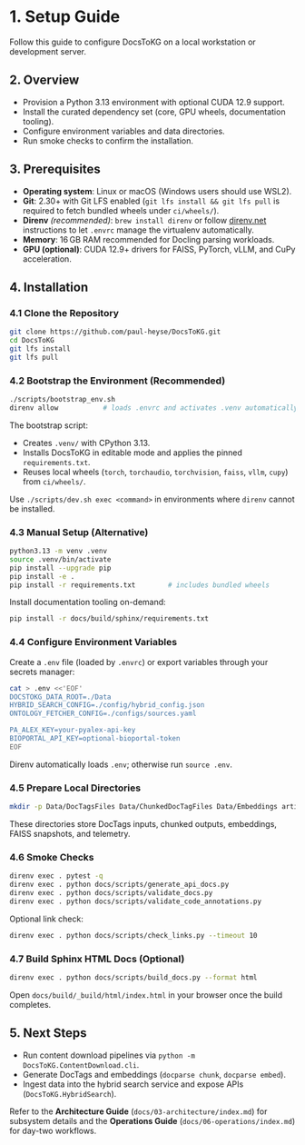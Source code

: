 # 1. Setup Guide

Follow this guide to configure DocsToKG on a local workstation or development server.

## 2. Overview

- Provision a Python 3.13 environment with optional CUDA 12.9 support.
- Install the curated dependency set (core, GPU wheels, documentation tooling).
- Configure environment variables and data directories.
- Run smoke checks to confirm the installation.

## 3. Prerequisites

- **Operating system**: Linux or macOS (Windows users should use WSL2).
- **Git**: 2.30+ with Git LFS enabled (`git lfs install && git lfs pull` is required to fetch bundled wheels under `ci/wheels/`).
- **Direnv** *(recommended)*: `brew install direnv` or follow [direnv.net](https://direnv.net/) instructions to let `.envrc` manage the virtualenv automatically.
- **Memory**: 16 GB RAM recommended for Docling parsing workloads.
- **GPU (optional)**: CUDA 12.9+ drivers for FAISS, PyTorch, vLLM, and CuPy acceleration.

## 4. Installation

### 4.1 Clone the Repository

```bash
git clone https://github.com/paul-heyse/DocsToKG.git
cd DocsToKG
git lfs install
git lfs pull
```

### 4.2 Bootstrap the Environment (Recommended)

```bash
./scripts/bootstrap_env.sh
direnv allow           # loads .envrc and activates .venv automatically
```

The bootstrap script:

- Creates `.venv/` with CPython 3.13.
- Installs DocsToKG in editable mode and applies the pinned `requirements.txt`.
- Reuses local wheels (`torch`, `torchaudio`, `torchvision`, `faiss`, `vllm`, `cupy`) from `ci/wheels/`.

Use `./scripts/dev.sh exec <command>` in environments where `direnv` cannot be installed.

### 4.3 Manual Setup (Alternative)

```bash
python3.13 -m venv .venv
source .venv/bin/activate
pip install --upgrade pip
pip install -e .
pip install -r requirements.txt        # includes bundled wheels
```

Install documentation tooling on-demand:

```bash
pip install -r docs/build/sphinx/requirements.txt
```

### 4.4 Configure Environment Variables

Create a `.env` file (loaded by `.envrc`) or export variables through your secrets manager:

```bash
cat > .env <<'EOF'
DOCSTOKG_DATA_ROOT=./Data
HYBRID_SEARCH_CONFIG=./config/hybrid_config.json
ONTOLOGY_FETCHER_CONFIG=./configs/sources.yaml

PA_ALEX_KEY=your-pyalex-api-key
BIOPORTAL_API_KEY=optional-bioportal-token
EOF
```

Direnv automatically loads `.env`; otherwise run `source .env`.

### 4.5 Prepare Local Directories

```bash
mkdir -p Data/DocTagsFiles Data/ChunkedDocTagFiles Data/Embeddings artifacts logs
```

These directories store DocTags inputs, chunked outputs, embeddings, FAISS snapshots, and telemetry.

### 4.6 Smoke Checks

```bash
direnv exec . pytest -q
direnv exec . python docs/scripts/generate_api_docs.py
direnv exec . python docs/scripts/validate_docs.py
direnv exec . python docs/scripts/validate_code_annotations.py
```

Optional link check:

```bash
direnv exec . python docs/scripts/check_links.py --timeout 10
```

### 4.7 Build Sphinx HTML Docs (Optional)

```bash
direnv exec . python docs/scripts/build_docs.py --format html
```

Open `docs/build/_build/html/index.html` in your browser once the build completes.

## 5. Next Steps

- Run content download pipelines via `python -m DocsToKG.ContentDownload.cli`.
- Generate DocTags and embeddings (`docparse chunk`, `docparse embed`).
- Ingest data into the hybrid search service and expose APIs (`DocsToKG.HybridSearch`).

Refer to the **Architecture Guide** (`docs/03-architecture/index.md`) for subsystem details and the **Operations Guide** (`docs/06-operations/index.md`) for day-two workflows.
